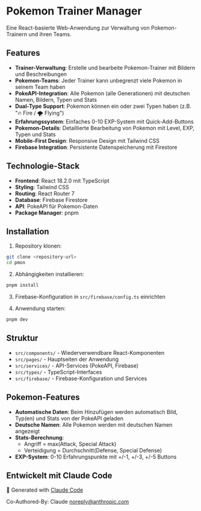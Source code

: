 # Pokemon Trainer Manager

Eine React-basierte Web-Anwendung zur Verwaltung von Pokemon-Trainern und ihren Teams.

## Features

- **Trainer-Verwaltung**: Erstelle und bearbeite Pokemon-Trainer mit Bildern und Beschreibungen
- **Pokemon-Teams**: Jeder Trainer kann unbegrenzt viele Pokemon in seinem Team haben
- **PokeAPI-Integration**: Alle Pokemon (alle Generationen) mit deutschen Namen, Bildern, Typen und Stats
- **Dual-Type Support**: Pokemon können ein oder zwei Typen haben (z.B. "🔥 Fire / 🌪️ Flying")
- **Erfahrungssystem**: Einfaches 0-10 EXP-System mit Quick-Add-Buttons
- **Pokemon-Details**: Detaillierte Bearbeitung von Pokemon mit Level, EXP, Typen und Stats
- **Mobile-First Design**: Responsive Design mit Tailwind CSS
- **Firebase Integration**: Persistente Datenspeicherung mit Firestore

## Technologie-Stack

- **Frontend**: React 18.2.0 mit TypeScript
- **Styling**: Tailwind CSS
- **Routing**: React Router 7
- **Database**: Firebase Firestore
- **API**: PokeAPI für Pokemon-Daten
- **Package Manager**: pnpm

## Installation

1. Repository klonen:
```bash
git clone <repository-url>
cd pmon
```

2. Abhängigkeiten installieren:
```bash
pnpm install
```

3. Firebase-Konfiguration in `src/firebase/config.ts` einrichten

4. Anwendung starten:
```bash
pnpm dev
```

## Struktur

- `src/components/` - Wiederverwendbare React-Komponenten
- `src/pages/` - Hauptseiten der Anwendung
- `src/services/` - API-Services (PokeAPI, Firebase)
- `src/types/` - TypeScript-Interfaces
- `src/firebase/` - Firebase-Konfiguration und Services

## Pokemon-Features

- **Automatische Daten**: Beim Hinzufügen werden automatisch Bild, Typ(en) und Stats von der PokeAPI geladen
- **Deutsche Namen**: Alle Pokemon werden mit deutschen Namen angezeigt
- **Stats-Berechnung**: 
  - Angriff = max(Attack, Special Attack)
  - Verteidigung = Durchschnitt(Defense, Special Defense)
- **EXP-System**: 0-10 Erfahrungspunkte mit +/-1, +/-3, +/-5 Buttons

## Entwickelt mit Claude Code

🤖 Generated with [Claude Code](https://claude.ai/code)

Co-Authored-By: Claude <noreply@anthropic.com>